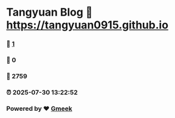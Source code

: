 # Tangyuan Blog :link: https://tangyuan0915.github.io 
### :page_facing_up: [1](https://tangyuan0915.github.io/tag.html) 
### :speech_balloon: 0 
### :hibiscus: 2759 
### :alarm_clock: 2025-07-30 13:22:52 
### Powered by :heart: [Gmeek](https://github.com/Meekdai/Gmeek)
